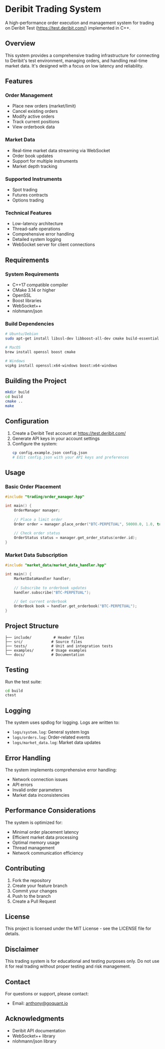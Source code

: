 # Deribit Trading System

A high-performance order execution and management system for trading on Deribit Test (https://test.deribit.com/) implemented in C++.

## Overview

This system provides a comprehensive trading infrastructure for connecting to Deribit's test environment, managing orders, and handling real-time market data. It's designed with a focus on low latency and reliability.

## Features

### Order Management
- Place new orders (market/limit)
- Cancel existing orders
- Modify active orders
- Track current positions
- View orderbook data

### Market Data
- Real-time market data streaming via WebSocket
- Order book updates
- Support for multiple instruments
- Market depth tracking

### Supported Instruments
- Spot trading
- Futures contracts
- Options trading

### Technical Features
- Low-latency architecture
- Thread-safe operations
- Comprehensive error handling
- Detailed system logging
- WebSocket server for client connections

## Requirements

### System Requirements
- C++17 compatible compiler
- CMake 3.14 or higher
- OpenSSL
- Boost libraries
- WebSocket++
- nlohmann/json

### Build Dependencies
```bash
# Ubuntu/Debian
sudo apt-get install libssl-dev libboost-all-dev cmake build-essential

# MacOS
brew install openssl boost cmake

# Windows
vcpkg install openssl:x64-windows boost:x64-windows
```

## Building the Project

```bash
mkdir build
cd build
cmake ..
make
```

## Configuration

1. Create a Deribit Test account at https://test.deribit.com/
2. Generate API keys in your account settings
3. Configure the system:
   ```bash
   cp config.example.json config.json
   # Edit config.json with your API keys and preferences
   ```

## Usage

### Basic Order Placement
```cpp
#include "trading/order_manager.hpp"

int main() {
    OrderManager manager;
    
    // Place a limit order
    Order order = manager.place_order("BTC-PERPETUAL", 50000.0, 1.0, true);
    
    // Check order status
    OrderStatus status = manager.get_order_status(order.id);
}
```

### Market Data Subscription
```cpp
#include "market_data/market_data_handler.hpp"

int main() {
    MarketDataHandler handler;
    
    // Subscribe to orderbook updates
    handler.subscribe("BTC-PERPETUAL");
    
    // Get current orderbook
    OrderBook book = handler.get_orderbook("BTC-PERPETUAL");
}
```

## Project Structure

```
├── include/          # Header files
├── src/             # Source files
├── tests/           # Unit and integration tests
├── examples/        # Usage examples
└── docs/            # Documentation
```

## Testing

Run the test suite:
```bash
cd build
ctest
```

## Logging

The system uses spdlog for logging. Logs are written to:
- `logs/system.log`: General system logs
- `logs/orders.log`: Order-related events
- `logs/market_data.log`: Market data updates

## Error Handling

The system implements comprehensive error handling:
- Network connection issues
- API errors
- Invalid order parameters
- Market data inconsistencies

## Performance Considerations

The system is optimized for:
- Minimal order placement latency
- Efficient market data processing
- Optimal memory usage
- Thread management
- Network communication efficiency

## Contributing

1. Fork the repository
2. Create your feature branch
3. Commit your changes
4. Push to the branch
5. Create a Pull Request

## License

This project is licensed under the MIT License - see the LICENSE file for details.

## Disclaimer

This trading system is for educational and testing purposes only. Do not use it for real trading without proper testing and risk management.

## Contact

For questions or support, please contact:
- Email: anthony@goquant.io

## Acknowledgments

- Deribit API documentation
- WebSocket++ library
- nlohmann/json library
